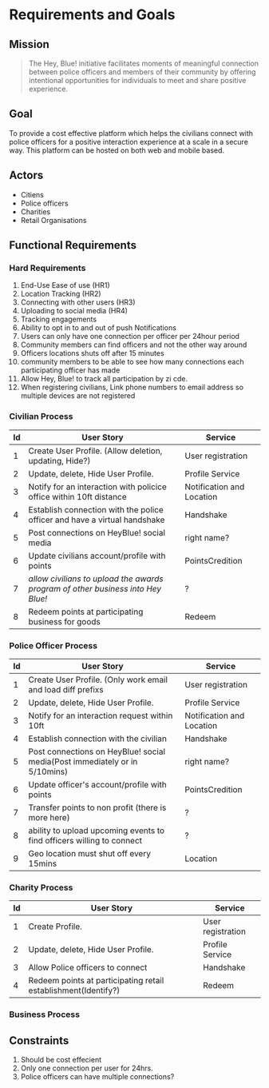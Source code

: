 # Requirements and Goals

## Mission

> The Hey, Blue! initiative facilitates moments of meaningful connection between police officers and members of their community by offering intentional opportunities for individuals to meet and share positive experience.
## Goal

To provide a cost effective platform which helps the civilians connect with police officers for a positive interaction experience at a scale in a secure way. This platform can be hosted on both web and mobile based. 

## Actors
- Citiens
- Police officers
- Charities
- Retail Organisations

## Functional Requirements

### Hard Requirements 
 1. End-Use Ease of use (HR1)
 2. Location Tracking (HR2)
 3. Connecting with other users (HR3)
 4. Uploading to social media (HR4)
 5. Tracking engagements
 6. Ability to opt in to and out of push Notifications
 7. Users can only have one connection per officer per 24hour period
 8. Community members can find officers and not the other way around
 9. Officers locations shuts off after 15 minutes
 10. community members to be able to see how many connections each participating officer has made
 11. Allow Hey, Blue! to track all participation by zi cde. 
 12. When registering civilians, Link phone numbers to email address so multiple devices are not registered

### Civilian Process

|Id|User Story|Service|
|--- |--- |---|
|1|Create User Profile. (Allow deletion, updating, Hide?)|User registration|
|2|Update, delete, Hide User Profile.|Profile Service|
|3| Notify for an interaction with policice office within 10ft distance|Notification and Location|
|4|Establish connection with the police officer and have a virtual handshake|Handshake|
|5|Post connections on HeyBlue! social media|right name?|
|6|Update civilians account/profile with points|PointsCredition|
|7|*allow civilians to upload the awards program of other business into Hey Blue!*|?|
|8|Redeem points at participating business for goods|Redeem|

### Police Officer Process

|Id|User Story|Service|
|--- |--- |---|
|1|Create User Profile. (Only work email and load diff prefixs|User registration|
|2|Update, delete, Hide User Profile.|Profile Service|
|3| Notify for an interaction request within 10ft|Notification and Location|
|4|Establish connection with the civilian|Handshake|
|5|Post connections on HeyBlue! social media(Post immediately or in 5/10mins)|right name?|
|6|Update officer's account/profile with points|PointsCredition|
|7|Transfer points to non profit (there is more here)|?|
|8|ability to upload upcoming events to find officers willing to connect|?|
|9|Geo location must shut off every 15mins|Location|

### Charity Process

|Id|User Story|Service|
|--- |--- |---|
|1|Create Profile.|User registration|
|2|Update, delete, Hide User Profile.|Profile Service|
|3|Allow Police officers to connect|Handshake|
|4|Redeem points at participating retail establishment(Identify?)|Redeem|

### Business Process
<todo>

## Constraints
1. Should be cost effecient
2. Only one connection per user for 24hrs. 
3. Police officers can have multiple connections?
